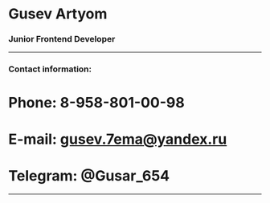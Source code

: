 # **Gusev Artyom**
### **Junior Frontend Developer**
*******
### **Contact information:**
**Phone:** 8-958-801-00-98
============
**E-mail:** gusev.7ema@yandex.ru
============
**Telegram:** @Gusar_654
============
*******
